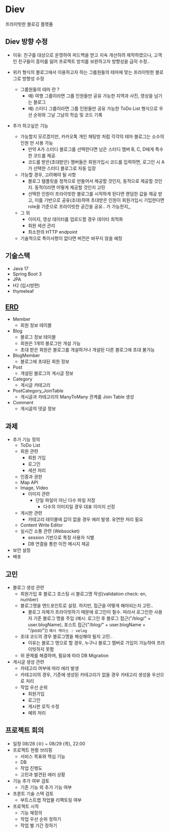 # Diev
프라이빗한 블로깅 플랫폼

## Diev 방향 수정
- 이유: 친구를 대상으로 운영하여 피드백을 받고 지속 개선하려 제작하였으나, 
고객인 친구들이 흥미를 잃어 프로젝트 방치를 보완하고자 방향성을 급히 수정..
- 위키 형식의 블로그에서 이용하고자 하는 그룹원들의 테마에 맞는 프라이빗한 블로그로 방향성 수정
  - 그룹원들의 테마 란 ?
    - 예) 여행 그룹이라면 그룹 인원들만 공유 가능한 지역과 사진, 영상을 남기는 블로그
    - 예) 스터디 그룹이라면 그룹 인원들만 공유 가능한 ToDo List 형식으로 우선 순위와 그날 그날의 학습 및 코드 기록

- 추가 하고싶은 기능
  - 가능할지 모르겠지만, 카카오톡 개인 채팅방 처럼 각각의 테마 블로그는 소수의 인원 만 사용 가능
    - 만약 A가 스터디 블로그를 선택한다면 남은 스터디 멤버 B, C, D에게 특수한 코드를 제공.
    - 코드를 받은(초대받은) 멤버들은 회원가입시 코드를 입력하면, 로그인 시 A가 선택한 스터디 블로그로 자동 입장
  - 가능할 경우, 고려해야 될 사항
    - 블로그 템플릿을 정적으로 만들어서 제공할 것인지, 동적으로 제공할 것인지. 동적이라면 어떻게 제공할 것인지 고민
    - 선택한 인원이 프라이빗한 블로그를 시작하게 된다면 랜덤한 값을 제공 받고, 
    이를 기반으로 공유(초대)하여 초대받은 인원이 회원가입시 기입한다면 role을 기준으로 프라이빗한 공간을 공유.. 가 가능한지,,
  - 그 외 
    - 이미지, 영상 데이터를 업로드할 경우 데이터 최적화
    - 회원 세션 관리
    - 최소한의 HTTP endpoint
  - 기술적으로 특이사항이 없다면 버전은 바꾸지 않을 예정

## 기술스택
- Java 17
- Spring Boot 3
- JPA
- H2 (임시방편)
- thymeleaf

## [ERD](https://www.erdcloud.com/d/dRg8giLK3qJa8h3Rf)
- Member
  - 회원 정보 테이블
- Blog
  - 블로그 정보 테이블
  - 회원은 1개의 블로그만 개설 가능
  - 초대 받은 회원은 블로그를 개설하거나 개설된 다른 블로그에 초대 불가능
- BlogMember
  - 블로그에 초대된 회원 정보
- Post
  - 개설된 블로그의 게시글 정보
- Category
  - 게시글 카테고리
- PostCategory_JoinTable
  - 게시글과 카테고리의 ManyToMany 관계를 Join Table 생성
- Comment
  - 게시글의 댓글 정보

## 과제
- 추가 기능 정의
  - ToDo List
  - 회원 관련
    - 회원 가입
    - 로그인
    - 세션 처리
  - 인증과 권한
  - Map API
  - Image, Video
    - 이미지 관련
      - 단일 파일이 아닌 다수 파일 저장
        - 다수의 이미지일 경우 대표 이미지 선정
  - 게시판 관련
    - 카테고리 테이블에 값이 없을 경우 에러 발생. 유연한 처리 필요
  - Content Write Editor
  - 실시간 소통 관련 (Websocket)
    - session 기반으로 특정 사용자 식별
    - DB 연결을 통한 이전 메시지 제공
- 보안 설정
- 배포

## 고민
- 블로그 생성 관련
  - 회원가입 후 블로그 호스팅 시 블로그명 작성(validation check: en, number)
  - 블로그명을 엔드포인트로 설정. 하지만, 접근을 어떻게 해야되는지 고민..
    - 블로그 자체가 프라이빗하기 때문에 로그인이 필수. 따라서 로그인한 사용자 기준 블로그 명을 주입
      (예시: 로그인 후 블로그 접근("/blog/" + user.blogName), 포스트 접근("/blog/" + user.blogName + "/post/"))
      `예시 케이스 : velog`
  - 초대 코드의 경우 블로그명을 해싱해야 될지 고민..
    - 이유는 블로그 명으로 할 경우, 누구나 블로그 멤버로 가입이 가능하여 프라이빗하지 못함
  - 위 문제를 해결하며, 필요에 따라 DB Migration
- 게시글 생성 관련
  - 카테고리 여부에 따라 에러 발생
  - 카테고리의 경우, 기존에 생성된 카테고리가 없을 경우 카테고리 생성을 우선으로 처리
  - 작업 우선 순위
    - 회원가입
    - 로그인
    - 게시판 로직 수정
    - 예외 처리

## 프로젝트 회의
- 일정 08/28 (수) ~ 08/29 (목), 22:00
- 프로젝트 현황 브리핑
  - 서비스 목표와 핵심 기능
  - DB
  - 작업 진행도
  - 고민과 발견된 에러 상황
- 기능 추가 여부 검토
  - 기존 기능 외 추가 기능 여부
- 프론트 기술 스택 검토
  - 부트스트랩 작업물 리팩토링 여부
- 프로젝트 시작
  - 기능 재정의
  - 작업 우선 순위 정하기
  - 작업 별 기간 정하기
